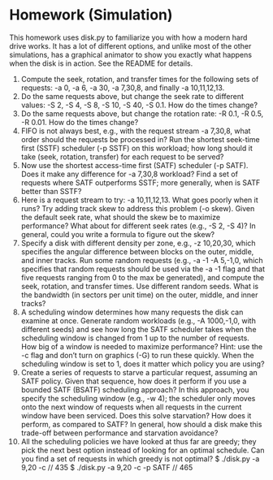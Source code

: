 # Homework (Simulation)
This homework uses disk.py to familiarize you with how a modern hard drive works. It has a lot of different options, and unlike most of the other simulations, has a graphical animator to show you exactly what happens when the disk is in action. See the README for details.
1. Compute the seek, rotation, and transfer times for the following sets of requests: -a 0, -a 6, -a 30, -a 7,30,8, and finally -a 10,11,12,13.
2. Do the same requests above, but change the seek rate to different values: -S 2, -S 4, -S 8, -S 10, -S 40, -S 0.1. How do the times change?
3. Do the same requests above, but change the rotation rate: -R 0.1, -R 0.5, -R 0.01. How do the times change?
4. FIFO is not always best, e.g., with the request stream -a 7,30,8, what order should the requests be processed in? Run the shortest seek-time first (SSTF) scheduler (-p SSTF) on this workload; how long should it take (seek, rotation, transfer) for each request to be served?
5. Now use the shortest access-time first (SATF) scheduler (-p SATF). Does it make any difference for -a 7,30,8 workload? Find a set of requests where SATF outperforms SSTF; more generally, when is SATF better than SSTF?
6. Here is a request stream to try: -a 10,11,12,13. What goes poorly when it runs? Try adding track skew to address this problem (-o skew). Given the default seek rate, what should the skew be to maximize performance? What about for different seek rates (e.g., -S 2, -S 4)? In general, could you write a formula to figure out the skew?
7. Specify a disk with different density per zone, e.g., -z 10,20,30, which specifies the angular difference between blocks on the outer, middle, and inner tracks. Run some random requests (e.g., -a -1 -A 5,-1,0, which specifies that random requests should be used via the -a -1 flag and that five requests ranging from 0 to the max be generated), and compute the seek, rotation, and transfer times. Use different random seeds. What is the bandwidth (in sectors per unit time) on the outer, middle, and inner tracks?
8. A scheduling window determines how many requests the disk can examine at once. Generate random workloads (e.g., -A 1000,-1,0, with different seeds) and see how long the SATF scheduler takes when the scheduling window is changed from 1 up to the number of requests. How big of a window is needed to maximize performance? Hint: use the -c flag and don’t turn on graphics (-G) to run these quickly. When the scheduling window is set to 1, does it matter which policy you are using?
9. Create a series of requests to starve a particular request, assuming an SATF policy. Given that sequence, how does it perform if you use a bounded SATF (BSATF) scheduling approach? In this approach, you specify the scheduling window (e.g., -w 4); the scheduler only moves onto the next window of requests when all requests in the current window have been serviced. Does this solve starvation? How does it perform, as compared to SATF? In general, how should a disk make this trade-off between performance and starvation avoidance?
10. All the scheduling policies we have looked at thus far are greedy; they pick the next best option instead of looking for an optimal schedule. Can you find a set of requests in which greedy is not optimal?
$ ./disk.py -a 9,20 -c            // 435
$ ./disk.py -a 9,20 -c -p SATF    // 465